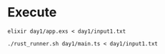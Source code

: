 # Execute
```
elixir day1/app.exs < day1/input1.txt
```

```
./rust_runner.sh day1/main.ts < day1/input1.txt
```

